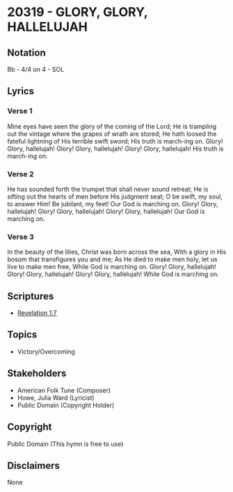 # 20319 - GLORY, GLORY, HALLELUJAH

## Notation

Bb - 4/4 on 4 - SOL

## Lyrics

### Verse 1

Mine eyes have seen the glory of the coming of the Lord; He is trampling out the vintage where the grapes of wrath are stored; He hath loosed the fateful lightning of His terrible swift sword; His truth is march-ing on. Glory! Glory, hallelujah! Glory! Glory, hallelujah! Glory! Glory, hallelujah! His truth is march-ing on. 

### Verse 2

He has sounded forth the trumpet that shall never sound retreat; He is sifting out the hearts of men before His judgment seat; O be swift, my soul, to answer Him! Be jubilant, my feet! Our God is marching on. Glory! Glory, hallelujah! Glory! Glory, hallelujah! Glory! Glory, hallelujah!  Our God is marching on.

### Verse 3

In the beauty of the lilies, Christ was born across the sea, With a glory in His bosom that transfigures you and me; As He died to make men holy, let us live to make men free, While God is marching on. Glory! Glory, hallelujah! Glory! Glory, hallelujah! Glory! Glory, hallelujah! While God is marching on.


## Scriptures

- [Revelation 1:7](https://www.biblegateway.com/passage/?search=Revelation%201%3A7)

## Topics

- Victory/Overcoming

## Stakeholders

- American Folk Tune (Composer)
- Howe, Julia Ward (Lyricist)
- Public Domain (Copyright Holder)

## Copyright

Public Domain
(This hymn is free to use)

## Disclaimers

None

